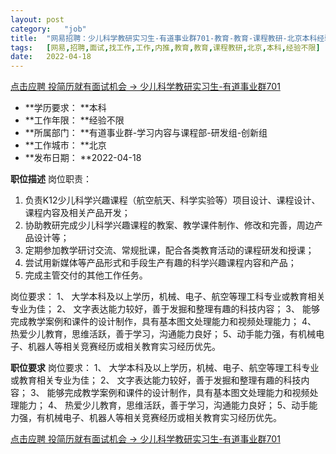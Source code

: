 ```yaml
---
layout:	post
category:	"job"
title:	"网易招聘：少儿科学教研实习生-有道事业群701-教育-教育-课程教研-北京本科经验不限"
tags:	[网易,招聘,面试,找工作,工作,内推,教育,教育,课程教研,北京,本科,经验不限]
date:	2022-04-18
---
```


[点击应聘 投简历就有面试机会 -> 少儿科学教研实习生-有道事业群701](http://mobile.bole.netease.com/bole/boleDetail?id=39687&employeeId=346f03c3cda5f04c&key=all)



- **学历要求： **本科
- **工作年限： **经验不限
- **所属部门： **有道事业群-学习内容与课程部-研发组-创新组
- **工作城市： **北京
- **发布日期： **2022-04-18



**职位描述**
岗位职责：
1. 负责K12少儿科学兴趣课程（航空航天、科学实验等）项目设计、课程设计、课程内容及相关产品开发；
2. 协助教研完成少儿科学兴趣课程的教案、教学课件制作、修改和完善，周边产品设计等；
3. 定期参加教学研讨交流、常规批课，配合各类教育活动的课程研发和授课；
4. 尝试用新媒体等产品形式和手段生产有趣的科学兴趣课程内容和产品；
5. 完成主管交付的其他工作任务。

岗位要求：
1、 大学本科及以上学历，机械、电子、航空等理工科专业或教育相关专业为佳；
2、 文字表达能力较好，善于发掘和整理有趣的科技内容；
3、 能够完成教学案例和课件的设计制作，具有基本图文处理能力和视频处理能力；
4、 热爱少儿教育，思维活跃，善于学习，沟通能力良好；
5、动手能力强，有机械电子、机器人等相关竞赛经历或相关教育实习经历优先。




**职位要求**
岗位要求：
1、 大学本科及以上学历，机械、电子、航空等理工科专业或教育相关专业为佳；
2、 文字表达能力较好，善于发掘和整理有趣的科技内容；
3、 能够完成教学案例和课件的设计制作，具有基本图文处理能力和视频处理能力；
4、 热爱少儿教育，思维活跃，善于学习，沟通能力良好；
5、动手能力强，有机械电子、机器人等相关竞赛经历或相关教育实习经历优先。




[点击应聘 投简历就有面试机会 -> 少儿科学教研实习生-有道事业群701](http://mobile.bole.netease.com/bole/boleDetail?id=39687&employeeId=346f03c3cda5f04c&key=all)
